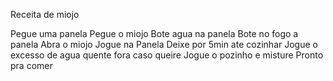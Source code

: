 Receita de miojo

Pegue uma panela 
Pegue o miojo
Bote agua na panela
Bote no fogo a panela
Abra o miojo
Jogue na Panela
Deixe por 5min ate cozinhar 
Jogue o excesso de agua quente fora caso queire
Jogue o pozinho e misture
Pronto pra comer